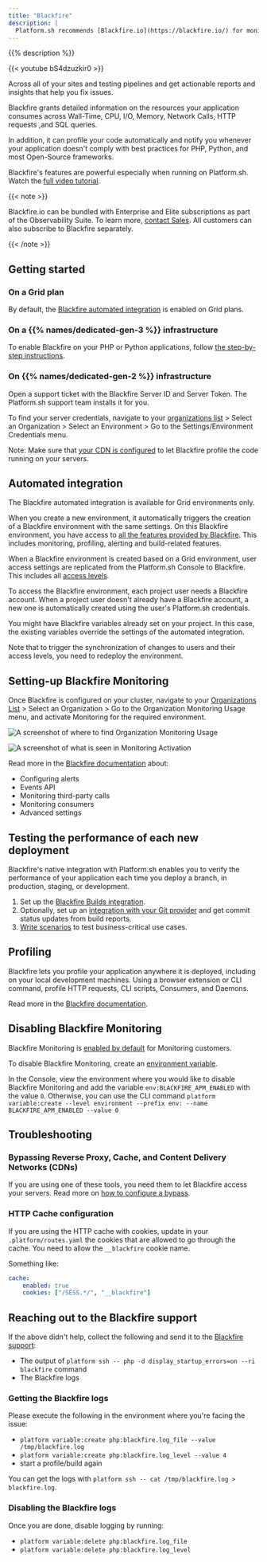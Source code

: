 ```yaml
---
title: "Blackfire"
description: |
  Platform.sh recommends [Blackfire.io](https://blackfire.io/) for monitoring and profiling web sites and applications. From development to test, staging and production Blackfire offers a unique blend of monitoring, often called APM, and profiling features. Blackfire supports PHP and Python.
---
```


{{% description %}}

{{< youtube bS4dzuzkir0 >}}

Across all of your sites and testing pipelines and get actionable reports and insights that help you fix issues.

Blackfire grants detailed information on the resources your application consumes across
Wall-Time, CPU, I/O, Memory, Network Calls, HTTP requests ,and SQL queries.

In addition, it can profile your code automatically and notify you
whenever your application doesn't comply with best practices for PHP, Python, and most Open-Source frameworks.

Blackfire's features are powerful especially when running on Platform.sh.
Watch the [full video tutorial](https://www.youtube.com/watch?v=Bq-LFjgD6L0).

{{< note >}}

Blackfire.io can be bundled with Enterprise and Elite subscriptions as part of the Observability Suite.
To learn more, [contact Sales](https://platform.sh/contact/).
All customers can also subscribe to Blackfire separately.

{{< /note >}}

## Getting started

### On a Grid plan

By default, the [Blackfire automated integration](#automated-integration) is enabled on Grid plans. 

### On a {{% names/dedicated-gen-3 %}} infrastructure

To enable Blackfire on your PHP or Python applications,
follow [the step-by-step instructions](https://blackfire.io/docs/integrations/paas/platformsh).

### On {{% names/dedicated-gen-2 %}} infrastructure

Open a support ticket with the Blackfire Server ID and Server Token.
The Platform.sh support team installs it for you.

To find your server credentials,
navigate to your [organizations list](https://blackfire.io/my/organizations) > Select an Organization > Select an Environment > Go to the Settings/Environment Credentials menu.

Note: Make sure that [your CDN is configured](https://blackfire.io/docs/integrations/proxies/index)
to let Blackfire profile the code running on your servers.

## Automated integration

The Blackfire automated integration is available for Grid environments only.

When you create a new environment,
it automatically triggers the creation of a Blackfire environment with the same settings.
On this Blackfire environment, you have access to [all the features provided by Blackfire](https://www.blackfire.io/features/).
This includes monitoring, profiling, alerting and build-related features.

When a Blackfire environment is created based on a Grid environment,
user access settings are replicated from the Platform.sh Console to Blackfire.
This includes all [access levels](https://blackfire.io/docs/up-and-running/access-management).
 
To access the Blackfire environment, each project user needs a Blackfire account.
When a project user doesn't already have a Blackfire account, 
a new one is automatically created using the user's Platform.sh credentials.
 
You might have Blackfire variables already set on your project.
In this case, the existing variables override the settings of the automated integration.

Note that to trigger the synchronization of changes to users and their access levels,
you need to redeploy the environment.

## Setting-up Blackfire Monitoring

Once Blackfire is configured on your cluster,
navigate to your [Organizations List](https://blackfire.io/my/organizations) > Select an Organization > Go to the Organization Monitoring Usage menu,
and activate Monitoring for the required environment.

![A screenshot of where to find Organization Monitoring Usage](/images/integrations/blackfire/blackfire-organization-monitoring.png "0.40")

![A screenshot of what is seen in Monitoring Activation](/images/integrations/blackfire/blackfire-monitoring-activation.png "0.40")

Read more in the [Blackfire documentation](https://blackfire.io/docs/monitoring-cookbooks/index) about:

* Configuring alerts
* Events API
* Monitoring third-party calls
* Monitoring consumers
* Advanced settings

## Testing the performance of each new deployment

Blackfire's native integration with Platform.sh enables you to verify the performance of your application
each time you deploy a branch, in production, staging, or development.

1. Set up the [Blackfire Builds integration](https://blackfire.io/docs/integrations/paas/platformsh#builds-level-enterprise).
2. Optionally, set up an [integration with your Git provider](https://blackfire.io/docs/integrations/git/index)
   and get commit status updates from build reports.
3. [Write scenarios](https://blackfire.io/docs/builds-cookbooks/scenarios) to test business-critical use cases.

## Profiling

Blackfire lets you profile your application anywhere it is deployed,
including on your local development machines.
Using a browser extension or CLI command, profile HTTP requests, CLI scripts, Consumers, and Daemons.

Read more in the [Blackfire documentation](https://blackfire.io/docs/profiling-cookbooks/index).

## Disabling Blackfire Monitoring

Blackfire Monitoring is [enabled by default](https://blackfire.io/docs/monitoring-cookbooks/configuration#activating-monitoring-on-an-environment) for Monitoring customers.

To disable Blackfire Monitoring, create an [environment variable](../../development/variables/set-variables.md#create-environment-specific-variables).

In the Console, view the environment where you would like to disable Blackfire Monitoring
and add the variable `env:BLACKFIRE_APM_ENABLED` with the value `0`.
Otherwise, you can use the CLI command `platform variable:create --level environment --prefix env: --name BLACKFIRE_APM_ENABLED --value 0`

## Troubleshooting

### Bypassing Reverse Proxy, Cache, and Content Delivery Networks (CDNs)

If you are using one of these tools, you need them to let Blackfire access your servers.
Read more on [how to configure a bypass](https://blackfire.io/docs/reference-guide/reverse-proxies#documentation).

### HTTP Cache configuration

If you are using the HTTP cache with cookies,
update in your `.platform/routes.yaml` the cookies that are allowed to go through the cache.
You need to allow the `__blackfire` cookie name.

Something like:

```yaml
cache:
    enabled: true
    cookies: ["/SESS.*/", "__blackfire"]
```

## Reaching out to the Blackfire support

If the above didn't help, collect the following and send it to the [Blackfire support](https://support.blackfire.io):

* The output of `platform ssh -- php -d display_startup_errors=on --ri blackfire` command
* The Blackfire logs

### Getting the Blackfire logs

Please execute the following in the environment where you're facing the issue:

* `platform variable:create php:blackfire.log_file --value /tmp/blackfire.log`
* `platform variable:create php:blackfire.log_level --value 4`
* start a profile/build again

You can get the logs with `platform ssh -- cat /tmp/blackfire.log > blackfire.log`.

### Disabling the Blackfire logs

Once you are done, disable logging by running:

* `platform variable:delete php:blackfire.log_file`
* `platform variable:delete php:blackfire.log_level`
